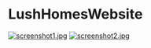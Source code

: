 # LushHomesWebsite
[![screenshot1.jpg](https://i.postimg.cc/3R5RvH7Q/screenshot1.jpg)](https://postimg.cc/B8psrkXm)
[![screenshot2.jpg](https://i.postimg.cc/vTSw5W9x/screenshot2.jpg)](https://postimg.cc/7J7RkJKq)
